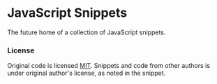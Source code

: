 # JavaScript Snippets

The future home of a collection of JavaScript snippets.

### License

Original code is licensed [MIT](https://github.com/dmhendricks/javascripts/blob/master/LICENSE.md). Snippets and code from other authors is under original author's license, as noted in the snippet.
